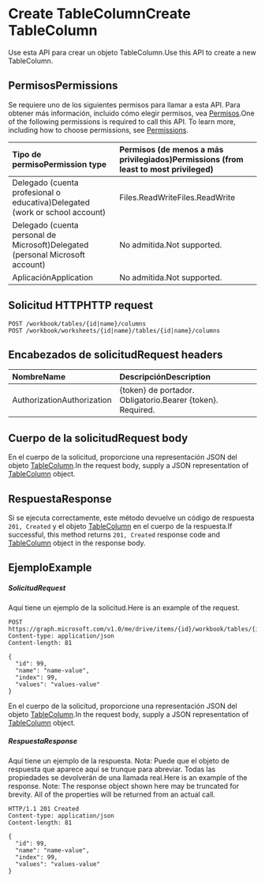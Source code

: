 # <a name="create-tablecolumn"></a><span data-ttu-id="a75e1-101">Create TableColumn</span><span class="sxs-lookup"><span data-stu-id="a75e1-101">Create TableColumn</span></span>

<span data-ttu-id="a75e1-102">Use esta API para crear un objeto TableColumn.</span><span class="sxs-lookup"><span data-stu-id="a75e1-102">Use this API to create a new TableColumn.</span></span>
## <a name="permissions"></a><span data-ttu-id="a75e1-103">Permisos</span><span class="sxs-lookup"><span data-stu-id="a75e1-103">Permissions</span></span>
<span data-ttu-id="a75e1-p101">Se requiere uno de los siguientes permisos para llamar a esta API. Para obtener más información, incluido cómo elegir permisos, vea [Permisos](../../../concepts/permissions_reference.md).</span><span class="sxs-lookup"><span data-stu-id="a75e1-p101">One of the following permissions is required to call this API. To learn more, including how to choose permissions, see [Permissions](../../../concepts/permissions_reference.md).</span></span>

|<span data-ttu-id="a75e1-106">Tipo de permiso</span><span class="sxs-lookup"><span data-stu-id="a75e1-106">Permission type</span></span>      | <span data-ttu-id="a75e1-107">Permisos (de menos a más privilegiados)</span><span class="sxs-lookup"><span data-stu-id="a75e1-107">Permissions (from least to most privileged)</span></span>              |
|:--------------------|:---------------------------------------------------------|
|<span data-ttu-id="a75e1-108">Delegado (cuenta profesional o educativa)</span><span class="sxs-lookup"><span data-stu-id="a75e1-108">Delegated (work or school account)</span></span> | <span data-ttu-id="a75e1-109">Files.ReadWrite</span><span class="sxs-lookup"><span data-stu-id="a75e1-109">Files.ReadWrite</span></span>    |
|<span data-ttu-id="a75e1-110">Delegado (cuenta personal de Microsoft)</span><span class="sxs-lookup"><span data-stu-id="a75e1-110">Delegated (personal Microsoft account)</span></span> | <span data-ttu-id="a75e1-111">No admitida.</span><span class="sxs-lookup"><span data-stu-id="a75e1-111">Not supported.</span></span>    |
|<span data-ttu-id="a75e1-112">Aplicación</span><span class="sxs-lookup"><span data-stu-id="a75e1-112">Application</span></span> | <span data-ttu-id="a75e1-113">No admitida.</span><span class="sxs-lookup"><span data-stu-id="a75e1-113">Not supported.</span></span> |

## <a name="http-request"></a><span data-ttu-id="a75e1-114">Solicitud HTTP</span><span class="sxs-lookup"><span data-stu-id="a75e1-114">HTTP request</span></span>
<!-- { "blockType": "ignored" } -->
```http
POST /workbook/tables/{id|name}/columns
POST /workbook/worksheets/{id|name}/tables/{id|name}/columns

```
## <a name="request-headers"></a><span data-ttu-id="a75e1-115">Encabezados de solicitud</span><span class="sxs-lookup"><span data-stu-id="a75e1-115">Request headers</span></span>
| <span data-ttu-id="a75e1-116">Nombre</span><span class="sxs-lookup"><span data-stu-id="a75e1-116">Name</span></span>       | <span data-ttu-id="a75e1-117">Descripción</span><span class="sxs-lookup"><span data-stu-id="a75e1-117">Description</span></span>|
|:---------------|:----------|
| <span data-ttu-id="a75e1-118">Authorization</span><span class="sxs-lookup"><span data-stu-id="a75e1-118">Authorization</span></span>  | <span data-ttu-id="a75e1-p102">{token} de portador. Obligatorio.</span><span class="sxs-lookup"><span data-stu-id="a75e1-p102">Bearer {token}. Required.</span></span> |

## <a name="request-body"></a><span data-ttu-id="a75e1-121">Cuerpo de la solicitud</span><span class="sxs-lookup"><span data-stu-id="a75e1-121">Request body</span></span>
<span data-ttu-id="a75e1-122">En el cuerpo de la solicitud, proporcione una representación JSON del objeto [TableColumn](../resources/tablecolumn.md).</span><span class="sxs-lookup"><span data-stu-id="a75e1-122">In the request body, supply a JSON representation of [TableColumn](../resources/tablecolumn.md) object.</span></span>

## <a name="response"></a><span data-ttu-id="a75e1-123">Respuesta</span><span class="sxs-lookup"><span data-stu-id="a75e1-123">Response</span></span>

<span data-ttu-id="a75e1-124">Si se ejecuta correctamente, este método devuelve un código de respuesta `201, Created` y el objeto [TableColumn](../resources/tablecolumn.md) en el cuerpo de la respuesta.</span><span class="sxs-lookup"><span data-stu-id="a75e1-124">If successful, this method returns `201, Created` response code and [TableColumn](../resources/tablecolumn.md) object in the response body.</span></span>

## <a name="example"></a><span data-ttu-id="a75e1-125">Ejemplo</span><span class="sxs-lookup"><span data-stu-id="a75e1-125">Example</span></span>
##### <a name="request"></a><span data-ttu-id="a75e1-126">Solicitud</span><span class="sxs-lookup"><span data-stu-id="a75e1-126">Request</span></span>
<span data-ttu-id="a75e1-127">Aquí tiene un ejemplo de la solicitud.</span><span class="sxs-lookup"><span data-stu-id="a75e1-127">Here is an example of the request.</span></span>
<!-- {
  "blockType": "request",
  "name": "create_tablecolumn_from_table"
}-->
```http
POST https://graph.microsoft.com/v1.0/me/drive/items/{id}/workbook/tables/{id|name}/columns
Content-type: application/json
Content-length: 81

{
  "id": 99,
  "name": "name-value",
  "index": 99,
  "values": "values-value"
}
```
<span data-ttu-id="a75e1-128">En el cuerpo de la solicitud, proporcione una representación JSON del objeto [TableColumn](../resources/tablecolumn.md).</span><span class="sxs-lookup"><span data-stu-id="a75e1-128">In the request body, supply a JSON representation of [TableColumn](../resources/tablecolumn.md) object.</span></span>
##### <a name="response"></a><span data-ttu-id="a75e1-129">Respuesta</span><span class="sxs-lookup"><span data-stu-id="a75e1-129">Response</span></span>
<span data-ttu-id="a75e1-p103">Aquí tiene un ejemplo de la respuesta. Nota: Puede que el objeto de respuesta que aparece aquí se trunque para abreviar. Todas las propiedades se devolverán de una llamada real.</span><span class="sxs-lookup"><span data-stu-id="a75e1-p103">Here is an example of the response. Note: The response object shown here may be truncated for brevity. All of the properties will be returned from an actual call.</span></span>
<!-- {
  "blockType": "response",
  "truncated": true,
  "@odata.type": "microsoft.graph.tableColumn"
} -->
```http
HTTP/1.1 201 Created
Content-type: application/json
Content-length: 81

{
  "id": 99,
  "name": "name-value",
  "index": 99,
  "values": "values-value"
}
```

<!-- uuid: 8fcb5dbc-d5aa-4681-8e31-b001d5168d79
2015-10-25 14:57:30 UTC -->
<!-- {
  "type": "#page.annotation",
  "description": "Create TableColumn",
  "keywords": "",
  "section": "documentation",
  "tocPath": ""
}-->